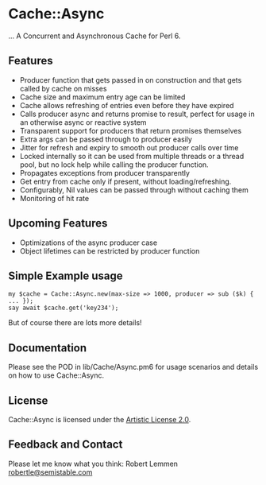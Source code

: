 # Cache::Async

... A Concurrent and Asynchronous Cache for Perl 6.

## Features

* Producer function that gets passed in on construction and that gets called by
  cache on misses
* Cache size and maximum entry age can be limited
* Cache allows refreshing of entries even before they have expired
* Calls producer async and returns promise to result, perfect for usage in an
  otherwise async or reactive system
* Transparent support for producers that return promises themselves
* Extra args can be passed through to producer easily
* Jitter for refresh and expiry to smooth out producer calls over time
* Locked internally so it can be used from multiple threads or a thread pool,
  but no lock help while calling the producer function.
* Propagates exceptions from producer transparently
* Get entry from cache only if present, without loading/refreshing.
* Configurably, Nil values can be passed through without caching them
* Monitoring of hit rate 

## Upcoming Features

* Optimizations of the async producer case
* Object lifetimes can be restricted by producer function

## Simple Example usage

    my $cache = Cache::Async.new(max-size => 1000, producer => sub ($k) { ... });
    say await $cache.get('key234');

But of course there are lots more details!

## Documentation

Please see the POD in lib/Cache/Async.pm6 for usage scenarios and details on how to use Cache::Async.

## License

Cache::Async is licensed under the [Artistic License 2.0](https://opensource.org/licenses/Artistic-2.0).

## Feedback and Contact

Please let me know what you think: Robert Lemmen <robertle@semistable.com>
